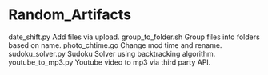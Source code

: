 # Random_Artifacts


date_shift.py	Add files via upload.
group_to_folder.sh	Group files into folders based on name.
photo_chtime.go	Change mod time and rename.
sudoku_solver.py	Sudoku Solver using backtracking algorithm.
youtube_to_mp3.py	Youtube video to mp3 via third party API.
